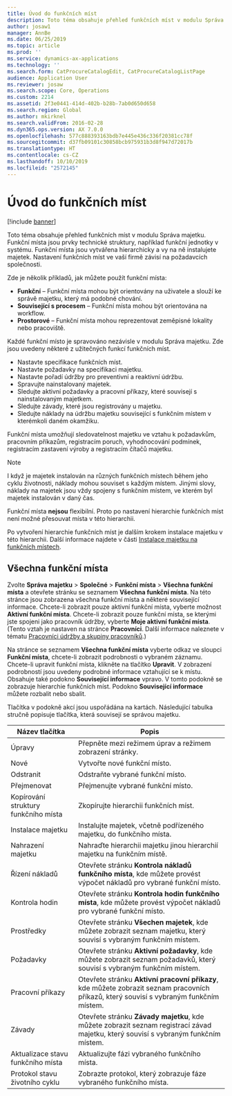 ```yaml
---
title: Úvod do funkčních míst
description: Toto téma obsahuje přehled funkčních míst v modulu Správa majetku.
author: josaw1
manager: AnnBe
ms.date: 06/25/2019
ms.topic: article
ms.prod: ''
ms.service: dynamics-ax-applications
ms.technology: ''
ms.search.form: CatProcureCatalogEdit, CatProcureCatalogListPage
audience: Application User
ms.reviewer: josaw
ms.search.scope: Core, Operations
ms.custom: 2214
ms.assetid: 2f3e0441-414d-402b-b28b-7ab0d650d658
ms.search.region: Global
ms.author: mkirknel
ms.search.validFrom: 2016-02-28
ms.dyn365.ops.version: AX 7.0.0
ms.openlocfilehash: 577c888393163bdb7e445e436c336f20381cc78f
ms.sourcegitcommit: d37fb09101c30858bcb975931b3d8f947d72017b
ms.translationtype: HT
ms.contentlocale: cs-CZ
ms.lasthandoff: 10/10/2019
ms.locfileid: "2572145"
---
```

# <a name="introduction-to-functional-locations"></a>Úvod do funkčních míst

[!include [banner](../../includes/banner.md)]

 

Toto téma obsahuje přehled funkčních míst v modulu Správa majetku. Funkční místa jsou prvky technické struktury, například funkční jednotky v systému. Funkční místa jsou vytvářena hierarchicky a vy na ně instalujete majetek. Nastavení funkčních míst ve vaší firmě závisí na požadavcích společnosti.

Zde je několik příkladů, jak můžete použít funkční místa:

- **Funkční** – Funkční místa mohou být orientovány na uživatele a slouží ke správě majetku, který má podobné chování.
- **Související s procesem** – Funkční místa mohou být orientována na workflow.
- **Prostorové** – Funkční místa mohou reprezentovat zeměpisné lokality nebo pracoviště.

Každé funkční místo je spravováno nezávisle v modulu Správa majetku. Zde jsou uvedeny některé z užitečných funkcí funkčních míst.

- Nastavte specifikace funkčních míst.
- Nastavte požadavky na specifikaci majetku.
- Nastavte pořadí údržby pro preventivní a reaktivní údržbu.
- Spravujte nainstalovaný majetek.
- Sledujte aktivní požadavky a pracovní příkazy, které souvisejí s nainstalovaným majetkem.
- Sledujte závady, které jsou registrovány u majetku.
- Sledujte náklady na údržbu majetku související s funkčním místem v kterémkoli daném okamžiku.

Funkční místa umožňují sledovatelnost majetku ve vztahu k požadavkům, pracovním příkazům, registracím poruch, vyhodnocování podmínek, registracím zastavení výroby a registracím čítačů majetku.

> [!NOTE]
> I když je majetek instalován na různých funkčních místech během jeho cyklu životnosti, náklady mohou souviset s každým místem. Jinými slovy, náklady na majetek jsou vždy spojeny s funkčním místem, ve kterém byl majetek instalován v daný čas.

Funkční místa **nejsou** flexibilní. Proto po nastavení hierarchie funkčních míst není možné přesouvat místa v této hierarchii. 

Po vytvoření hierarchie funkčních míst je dalším krokem instalace majetku v této hierarchii. Další informace najdete v části [Instalace majetku na funkčních místech](../functional-locations/install-objects-on-functional-locations.md).

## <a name="all-functional-locations"></a>Všechna funkční místa

Zvolte **Správa majetku** \> **Společné** \> **Funkční místa** \> **Všechna funkční místa** a otevřete stránku se seznamem **Všechna funkční místa**. Na této stránce jsou zobrazena všechna funkční místa a některé související informace. Chcete-li zobrazit pouze aktivní funkční místa, vyberte možnost **Aktivní funkční místa**. Chcete-li zobrazit pouze funkční místa, se kterými jste spojeni jako pracovník údržby, vyberte **Moje aktivní funkční místa**. (Tento vztah je nastaven na stránce **Pracovníci**. Další informace naleznete v tématu [Pracovníci údržby a skupiny pracovníků](../setup-for-objects/workers-and-worker-groups.md).)

Na stránce se seznamem **Všechna funkční místa** vyberte odkaz ve sloupci **Funkční místa**, chcete-li zobrazit podrobnosti o vybraném záznamu. Chcete-li upravit funkční místa, klikněte na tlačítko **Upravit**. V zobrazení podrobností jsou uvedeny podrobné informace vztahující se k místu. Obsahuje také podokno **Související informace** vpravo. V tomto podokně se zobrazuje hierarchie funkčních míst. Podokno **Související informace** můžete rozbalit nebo sbalit.

Tlačítka v podokně akcí jsou uspořádána na kartách. Následující tabulka stručně popisuje tlačítka, která souvisejí se správou majetku.

| Název tlačítka                         | Popis                                                                                                                                  |
|-------------------------------------|----------------------------------------------------------------------------------------------------------------------------------------------|
| Úpravy                                | Přepněte mezi režimem úprav a režimem zobrazení stránky.                                                                                         |
| Nové                                 | Vytvořte nové funkční místo.                                                                                                            |
| Odstranit                              | Odstraňte vybrané funkční místo.                                                                                                     |
| Přejmenovat                              | Přejmenujte vybrané funkční místo.                                                                                                     |
| Kopírování struktury funkčního místa  | Zkopírujte hierarchii funkčních míst.                                                                                                      |
| Instalace majetku                       | Instalujte majetek, včetně podřízeného majetku, do funkčního místa.                                                                        |
| Nahrazení majetku                       | Nahraďte hierarchii majetku jinou hierarchií majetku na funkčním místě.                                                         |
| Řízení nákladů                        | Otevřete stránku **Kontrola nákladů funkčního místa**, kde můžete provést výpočet nákladů pro vybrané funkční místo.                |
| Kontrola hodin                        | Otevřete stránku **Kontrola hodin funkčního místa**, kde můžete provést výpočet nákladů pro vybrané funkční místo.                |
| Prostředky                              | Otevřete stránku **Všechen majetek**, kde můžete zobrazit seznam majetku, který souvisí s vybraným funkčním místem.                      |
| Požadavky                            | Otevřete stránku **Aktivní požadavky**, kde můžete zobrazit seznam požadavků, který souvisí s vybraným funkčním místem.               |
| Pracovní příkazy                         | Otevřete stránku **Aktivní pracovní příkazy**, kde můžete zobrazit seznam pracovních příkazů, který souvisí s vybraným funkčním místem.         |
| Závady                              | Otevřete stránku **Závady majetku**, kde můžete zobrazit seznam registrací závad majetku, který souvisí s vybraným funkčním místem. |
| Aktualizace stavu funkčního místa    | Aktualizujte fázi vybraného funkčního místa.                                                                                        |
| Protokol stavu životního cyklu                 | Zobrazte protokol, který zobrazuje fáze vybraného funkčního místa.                                                                        |
